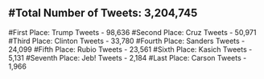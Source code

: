 #Total Number of Tweets: 3,204,745 
---
#First Place: Trump Tweets - 98,636
#Second Place: Cruz Tweets - 50,971
#Third Place: Clinton Tweets - 33,780
#Fourth Place: Sanders Tweets - 24,099
#Fifth Place: Rubio Tweets - 23,561
#Sixth Place: Kasich Tweets - 5,131
#Seventh Place: Jeb! Tweets - 2,184
#Last Place: Carson Tweets - 1,966
